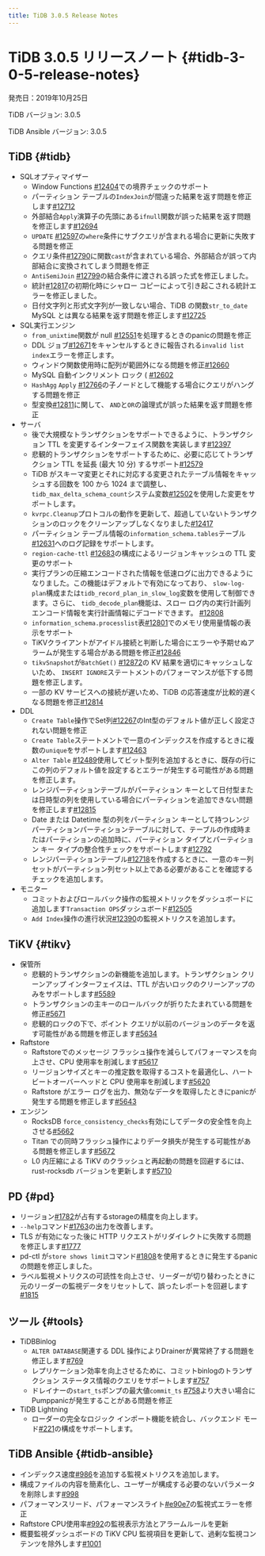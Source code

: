 ```yaml
---
title: TiDB 3.0.5 Release Notes
---
```


# TiDB 3.0.5 リリースノート {#tidb-3-0-5-release-notes}

発売日：2019年10月25日

TiDB バージョン: 3.0.5

TiDB Ansible バージョン: 3.0.5

## TiDB {#tidb}

-   SQLオプティマイザー
    -   Window Functions [#12404](https://github.com/pingcap/tidb/pull/12404)での境界チェックのサポート
    -   パーティション テーブルの`IndexJoin`が間違った結果を返す問題を修正します[#12712](https://github.com/pingcap/tidb/pull/12712)
    -   外部結合`Apply`演算子の先頭にある`ifnull`関数が誤った結果を返す問題を修正します[#12694](https://github.com/pingcap/tidb/pull/12694)
    -   `UPDATE` [#12597](https://github.com/pingcap/tidb/pull/12597)の`where`条件にサブクエリが含まれる場合に更新に失敗する問題を修正
    -   クエリ条件[#12790](https://github.com/pingcap/tidb/pull/12790)に関数`cast`が含まれている場合、外部結合が誤って内部結合に変換されてしまう問題を修正
    -   `AntiSemiJoin` [#12799](https://github.com/pingcap/tidb/pull/12799)の結合条件に渡される誤った式を修正しました。
    -   統計[#12817](https://github.com/pingcap/tidb/pull/12817)の初期化時にシャロー コピーによって引き起こされる統計エラーを修正しました。
    -   日付文字列と形式文字列が一致しない場合、TiDB の関数`str_to_date` MySQL とは異なる結果を返す問題を修正します[#12725](https://github.com/pingcap/tidb/pull/12725)
-   SQL実行エンジン
    -   `from_unixtime`関数が null [#12551](https://github.com/pingcap/tidb/pull/12551)を処理するときのpanicの問題を修正
    -   DDL ジョブ[#12671](https://github.com/pingcap/tidb/pull/12671)をキャンセルするときに報告される`invalid list index`エラーを修正します。
    -   ウィンドウ関数使用時に配列が範囲外になる問題を修正[#12660](https://github.com/pingcap/tidb/pull/12660)
    -   MySQL 自動インクリメント ロック ( [#12602](https://github.com/pingcap/tidb/pull/12602)
    -   `HashAgg` `Apply` [#12766](https://github.com/pingcap/tidb/pull/12766)の子ノードとして機能する場合にクエリがハングする問題を修正
    -   型変換[#12811](https://github.com/pingcap/tidb/pull/12811)に関して、 `AND`と`OR`の論理式が誤った結果を返す問題を修正
-   サーバ
    -   後で大規模なトランザクションをサポートできるように、トランザクション TTL を変更するインターフェイス関数を実装します[#12397](https://github.com/pingcap/tidb/pull/12397)
    -   悲観的トランザクションをサポートするために、必要に応じてトランザクション TTL を延長 (最大 10 分) するサポート[#12579](https://github.com/pingcap/tidb/pull/12579)
    -   TiDB がスキーマ変更とそれに対応する変更されたテーブル情報をキャッシュする回数を 100 から 1024 まで調整し、 `tidb_max_delta_schema_count`システム変数[#12502](https://github.com/pingcap/tidb/pull/12502)を使用した変更をサポートします。
    -   `kvrpc.Cleanup`プロトコルの動作を更新して、超過していないトランザクションのロックをクリーンアップしなくなりました[#12417](https://github.com/pingcap/tidb/pull/12417)
    -   パーティション テーブル情報の`information_schema.tables`テーブル[#12631](https://github.com/pingcap/tidb/pull/12631)へのログ記録をサポートします。
    -   `region-cache-ttl` [#12683](https://github.com/pingcap/tidb/pull/12683)の構成によるリージョンキャッシュの TTL 変更のサポート
    -   実行プランの圧縮エンコードされた情報を低速ログに出力できるようになりました。この機能はデフォルトで有効になっており、 `slow-log-plan`構成または`tidb_record_plan_in_slow_log`変数を使用して制御できます。さらに、 `tidb_decode_plan`機能は、スロー ログ内の実行計画列エンコード情報を実行計画情報にデコードできます。 [#12808](https://github.com/pingcap/tidb/pull/12808)
    -   `information_schema.processlist`表[#12801](https://github.com/pingcap/tidb/pull/12801)でのメモリ使用量情報の表示をサポート
    -   TiKVクライアントがアイドル接続と判断した場合にエラーや予期せぬアラームが発生する場合がある問題を修正[#12846](https://github.com/pingcap/tidb/pull/12846)
    -   `tikvSnapshot`が`BatchGet()` [#12872](https://github.com/pingcap/tidb/pull/12872)の KV 結果を適切にキャッシュしないため、 `INSERT IGNORE`ステートメントのパフォーマンスが低下する問題を修正します。
    -   一部の KV サービスへの接続が遅いため、TiDB の応答速度が比較的遅くなる問題を修正[#12814](https://github.com/pingcap/tidb/pull/12814)
-   DDL
    -   `Create Table`操作でSet列[#12267](https://github.com/pingcap/tidb/pull/12267)のInt型のデフォルト値が正しく設定されない問題を修正
    -   `Create Table`ステートメントで一意のインデックスを作成するときに複数の`unique`をサポートします[#12463](https://github.com/pingcap/tidb/pull/12463)
    -   `Alter Table` [#12489](https://github.com/pingcap/tidb/pull/12489)使用してビット型列を追加するときに、既存の行にこの列のデフォルト値を設定するとエラーが発生する可能性がある問題を修正します。
    -   レンジパーティションテーブルがパーティション キーとして日付型または日時型の列を使用している場合にパーティションを追加できない問題を修正します[#12815](https://github.com/pingcap/tidb/pull/12815)
    -   Date または Datetime 型の列をパーティション キーとして持つレンジ パーティションパーティションテーブルに対して、テーブルの作成時またはパーティションの追加時に、パーティション タイプとパーティション キー タイプの整合性チェックをサポートします[#12792](https://github.com/pingcap/tidb/pull/12792)
    -   レンジパーティションテーブル[#12718](https://github.com/pingcap/tidb/pull/12718)を作成するときに、一意のキー列セットがパーティション列セット以上である必要があることを確認するチェックを追加します。
-   モニター
    -   コミットおよびロールバック操作の監視メトリックをダッシュボードに追加します`Transaction OPS`ダッシュボード[#12505](https://github.com/pingcap/tidb/pull/12505)
    -   `Add Index`操作の進行状況[#12390](https://github.com/pingcap/tidb/pull/12390)の監視メトリクスを追加します。

## TiKV {#tikv}

-   保管所
    -   悲観的トランザクションの新機能を追加します。トランザクション クリーンアップ インターフェイスは、TTL が古いロックのクリーンアップのみをサポートします[#5589](https://github.com/tikv/tikv/pull/5589)
    -   トランザクションの主キーのロールバックが折りたたまれている問題を修正[#5671](https://github.com/tikv/tikv/pull/5671)
    -   悲観的ロックの下で、ポイント クエリが以前のバージョンのデータを返す可能性がある問題を修正します[#5634](https://github.com/tikv/tikv/pull/5634)
-   Raftstore
    -   Raftstoreでのメッセージ フラッシュ操作を減らしてパフォーマンスを向上させ、CPU 使用率を削減します[#5617](https://github.com/tikv/tikv/pull/5617)
    -   リージョンサイズとキーの推定数を取得するコストを最適化し、ハートビートオーバーヘッドと CPU 使用率を削減します[#5620](https://github.com/tikv/tikv/pull/5620)
    -   Raftstore がエラー ログを出力、無効なデータを取得したときにpanicが発生する問題を修正します[#5643](https://github.com/tikv/tikv/pull/5643)
-   エンジン
    -   RocksDB `force_consistency_checks`有効にしてデータの安全性を向上させる[#5662](https://github.com/tikv/tikv/pull/5662)
    -   Titan での同時フラッシュ操作によりデータ損失が発生する可能性がある問題を修正します[#5672](https://github.com/tikv/tikv/pull/5672)
    -   L0 内圧縮による TiKV のクラッシュと再起動の問題を回避するには、rust-rocksdb バージョンを更新します[#5710](https://github.com/tikv/tikv/pull/5710)

## PD {#pd}

-   リージョン[#1782](https://github.com/pingcap/pd/pull/1782)が占有するstorageの精度を向上します。
-   `--help`コマンド[#1763](https://github.com/pingcap/pd/pull/1763)の出力を改善します。
-   TLS が有効になった後に HTTP リクエストがリダイレクトに失敗する問題を修正します[#1777](https://github.com/pingcap/pd/pull/1777)
-   pd-ctl が`store shows limit`コマンド[#1808](https://github.com/pingcap/pd/pull/1808)を使用するときに発生するpanicの問題を修正しました。
-   ラベル監視メトリクスの可読性を向上させ、リーダーが切り替わったときに元のリーダーの監視データをリセットして、誤ったレポートを回避します[#1815](https://github.com/pingcap/pd/pull/1815)

## ツール {#tools}

-   TiDBBinlog
    -   `ALTER DATABASE`関連する DDL 操作によりDrainerが異常終了する問題を修正します[#769](https://github.com/pingcap/tidb-binlog/pull/769)
    -   レプリケーション効率を向上させるために、コミットbinlogのトランザクション ステータス情報のクエリをサポートします[#757](https://github.com/pingcap/tidb-binlog/pull/757)
    -   ドレイナーの`start_ts`ポンプの最大値`commit_ts` [#758](https://github.com/pingcap/tidb-binlog/pull/758)より大きい場合にPumppanicが発生することがある問題を修正
-   TiDB Lightning
    -   ローダーの完全なロジック インポート機能を統合し、バックエンド モード[#221](https://github.com/pingcap/tidb-lightning/pull/221)の構成をサポートします。

## TiDB Ansible {#tidb-ansible}

-   インデックス速度[#986](https://github.com/pingcap/tidb-ansible/pull/986)を追加する監視メトリクスを追加します。
-   構成ファイルの内容を簡素化し、ユーザーが構成する必要のないパラメータを削除します[#998](https://github.com/pingcap/tidb-ansible/pull/998)
-   パフォーマンスリード、パフォーマンスライト[#e90e7](https://github.com/pingcap/tidb-ansible/commit/e90e79f5117bb89197e01b1391fd02e25d57a440)の監視式エラーを修正
-   Raftstore CPU使用率[#992](https://github.com/pingcap/tidb-ansible/pull/992)の監視表示方法とアラームルールを更新
-   概要監視ダッシュボードの TiKV CPU 監視項目を更新して、過剰な監視コンテンツを除外します[#1001](https://github.com/pingcap/tidb-ansible/pull/1001)
